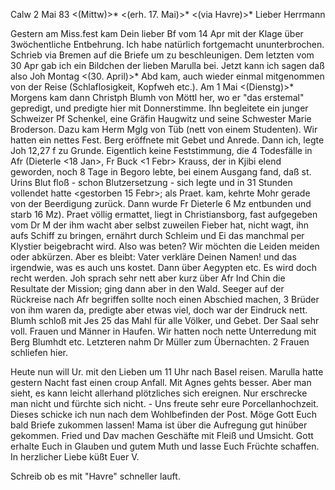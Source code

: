  Calw 2 Mai 83 <(Mittw)>*
 <(erh. 17. Mai)>*
 <(via Havre)>*
Lieber Herrmann

Gestern am Miss.fest kam Dein lieber Bf vom 14 Apr mit der Klage über 3wöchentliche Entbehrung. Ich habe natürlich fortgemacht ununterbrochen. Schrieb via Bremen auf die Briefe um zu beschleunigen. Dem letzten vom 30 Apr gab ich ein Bildchen der lieben Marulla bei. Jetzt kann ich sagen daß also Joh Montag <(30. April)>* Abd kam, auch wieder einmal mitgenommen von der Reise (Schlaflosigkeit, Kopfweh etc.). Am 1 Mai <(Dienstg)>* Morgens kam dann Christph Blumh von Möttl her, wo er "das erstemal" gepredigt, und predigte hier mit Donnerstimme. Ihn begleitete ein junger Schweizer Pf Schenkel, eine Gräfin Haugwitz und seine Schwester Marie Broderson. Dazu kam Herm Mglg von Tüb (nett von einem Studenten). Wir hatten ein nettes Fest. Berg eröffnete mit Gebet und Anrede. Dann ich, legte Joh 12,27 f zu Grunde. Eigentlich keine Feststimmung, die 4 Todesfälle in Afr (Dieterle <18 Jan>, Fr Buck <1 Febr> Krauss, der in Kjibi elend geworden, noch 8 Tage in Begoro lebte, bei einem Ausgang fand, daß st. Urins Blut floß - schon Blutzersetzung - sich legte und in 31 Stunden vollendet hatte <gestorben 15 Febr>; als Praet. kam, kehrte Mohr gerade von der Beerdigung zurück. Dann wurde Fr Dieterle 6 Mz entbunden und starb 16 Mz). Praet völlig ermattet, liegt in Christiansborg, fast aufgegeben vom Dr M der ihm wacht aber selbst zuweilen Fieber hat, nicht wagt, ihn aufs Schiff zu bringen, ernährt durch Schleim und Ei das manchmal per Klystier beigebracht wird. Also was beten? Wir möchten die Leiden meiden oder abkürzen. Aber es bleibt: Vater verkläre Deinen Namen! und das irgendwie, was es auch uns kostet. Dann über Aegypten etc. Es wird doch recht werden. Joh sprach sehr nett aber kurz über Afr Ind Chin die Resultate der Mission; ging dann aber in den Wald. Seeger auf der Rückreise nach Afr begriffen sollte noch einen Abschied machen, 3 Brüder von ihm waren da, predigte aber etwas viel, doch war der Eindruck nett. Blumh schloß mit Jes 25 das Mahl für alle Völker, und Gebet. Der Saal sehr voll. Frauen und Männer in Haufen. Wir hatten noch nette Unterredung mit Berg Blumhdt etc. Letzteren nahm Dr Müller zum Übernachten. 2 Frauen schliefen hier.

Heute nun will Ur. mit den Lieben um 11 Uhr nach Basel reisen. Marulla hatte gestern Nacht fast einen croup Anfall. Mit Agnes gehts besser. Aber man sieht, es kann leicht allerhand plötzliches sich ereignen. Nur erschrecke man nicht und fürchte sich nicht. - Uns freute sehr eure Porcellanhochzeit. Dieses schicke ich nun nach dem Wohlbefinden der Post. Möge Gott Euch bald Briefe zukommen lassen! Mama ist über die Aufregung gut hinüber gekommen. Fried und Dav machen Geschäfte mit Fleiß und Umsicht. Gott erhalte Euch in Glauben und gutem Muth und lasse Euch Früchte schaffen. In herzlicher Liebe  küßt Euer V.

Schreib ob es mit "Havre" schneller lauft.
